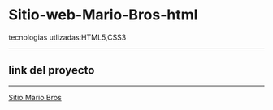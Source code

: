 # Sitio-web-Mario-Bros-html
tecnologias utlizadas:HTML5,CSS3

------

## link del proyecto

------

<a href="https://xbernardoalvez66.github.io/Sitio-web-Mario-Bros-html/Sitio-web-Mario-Bros-html/index.html">Sitio Mario Bros</a>
